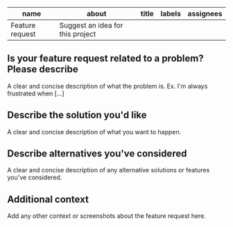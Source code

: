 name             | about                            | title | labels     | assignees
-----------------|----------------------------------|-------|------------|-----------
Feature request  | Suggest an idea for this project |       |            |           

Is your feature request related to a problem? Please describe
--------------------------------------------------------------

A clear and concise description of what the problem is. Ex. I'm always frustrated when [...]

Describe the solution you'd like
--------------------------------
A clear and concise description of what you want to happen.

Describe alternatives you've considered
---------------------------------------

A clear and concise description of any alternative solutions or features you've considered.

Additional context
------------------
Add any other context or screenshots about the feature request here.
